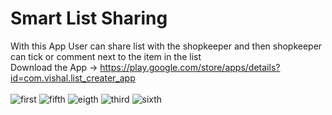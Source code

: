 # Smart List Sharing 
With this App User can share list with the shopkeeper and then shopkeeper can tick or comment next to the item in the list 
<br>
Download the App -> https://play.google.com/store/apps/details?id=com.vishal.list_creater_app
<br>
<br>
![first](https://github.com/vishal1975/ListCreaterApp/assets/71878713/8f210b14-060d-4d22-9db6-7e102e18e01b)
![fifth](https://github.com/vishal1975/ListCreaterApp/assets/71878713/d9049078-9637-47f2-9f69-85c52595643f)
![eigth](https://github.com/vishal1975/ListCreaterApp/assets/71878713/d5eefd6a-214b-42f5-a678-cac767d580d8)
![third](https://github.com/vishal1975/ListCreaterApp/assets/71878713/db389ccb-be6f-49c7-8dd7-656c024a9681)
![sixth](https://github.com/vishal1975/ListCreaterApp/assets/71878713/c0f85a3c-5aa6-4449-aef6-08eba4b9b825)
